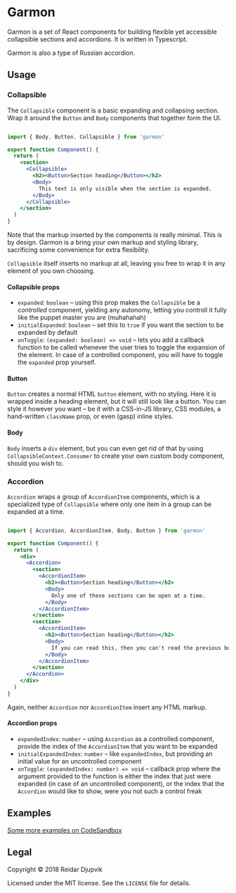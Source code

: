 # Garmon

Garmon is a set of React components for building flexible yet accessible
collapsible sections and accordions. It is written in Typescript.

Garmon is also a type of Russian accordion.

## Usage

### Collapsible

The `Collapsible` component is a basic expanding and collapsing section. Wrap
it around the `Button` and `Body` components that together form the UI.

```jsx

import { Body, Button, Collapsible } from 'garmon'

export function Component() {
  return (
    <section>
      <Collapsible>
        <h2><Button>Section heading</Button></h2>
        <Body>
          This text is only visible when the section is expanded.
        </Body>
      </Collapsible>
    </section>
  )
}

```

Note that the markup inserted by the components is really minimal. This is by
design. Garmon is a bring your own markup and styling library, sacrificing some
convenience for extra flexibility.

`Collapsible` itself inserts no markup at all, leaving you free to wrap it in any element of you own choosing.

#### Collapsible props

+ `expanded`: `boolean` – using this prop makes the `Collapsible` be a
  *controlled* component, yielding any autonomy, letting you controll it fully
  like the puppet master you are (muhahahah)
+ `initialExpanded`: `boolean` – set this to `true` if you want the section to
  be expanded by default
+ `onToggle`: `(expanded: boolean) => void` – lets you add a callback function
  to be called whenever the user tries to toggle the expansion of the element.
  In case of a controlled component, you will have to toggle the `expanded` prop
  yourself.

#### Button

`Button` creates a normal HTML `button` element, with no styling. Here it is
wrapped inside a heading element, but it will still look like a button. You can
style it however you want – be it with a CSS-in-JS library, CSS modules, a
hand-written `className` prop, or even (gasp) inline styles.

#### Body

`Body` inserts a `div` element, but you can even get rid of that by using
`CollapsibleContext.Consumer` to create your own custom body component, should
you wish to.

### Accordion

`Accordion` wraps a group of `AccordionItem` components, which is a specialized
type of `Collapsible` where only one item in a group can be expanded at a time.

```jsx

import { Accordion, AccordionItem, Body, Button } from 'garmon'

export function Component() {
  return (
    <div>
      <Accordion>
        <section>
          <AccordionItem>
            <h2><Button>Section heading</Button></h2>
            <Body>
              Only one of these sections can be open at a time.
            </Body>
          </AccordionItem>
        </section>
        <section>
          <AccordionItem>
            <h2><Button>Section heading</Button></h2>
            <Body>
              If you can read this, then you can't read the previous body text.
            </Body>
          </AccordionItem>
        </section>
      </Accordion>
    </div>
  )
}

```

Again, neither `Accordion` nor `AccordionItem` insert any HTML markup.

#### Accordion props

+ `expandedIndex`: `number` – using `Accordion` as a controlled component,
  provide the index of the `AccordionItem` that you want to be expanded
+ `initialExpandedIndex`: `number` – like `expandedIndex`, but providing an
  initial value for an uncontrolled component
+ `onToggle`: `(expandedIndex: number) => void` – callback prop where the
  argument provided to the function is either the index that just were expanded
  (in case of an uncontrolled component), or the index that the `Accordion`
  would like to show, were you not such a control freak

## Examples

[Some more examples on CodeSandbox](https://codesandbox.io/s/10kny0qm3q)

## Legal

Copyright © 2018 Reidar Djupvik

Licensed under the MIT license. See the `LICENSE` file for details.
